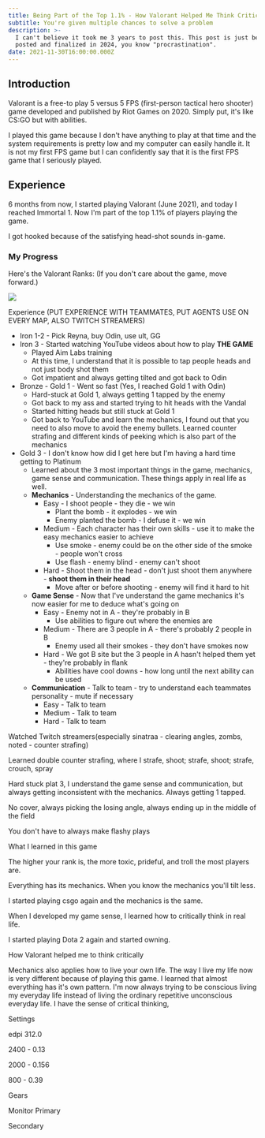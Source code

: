 ```yaml
---
title: Being Part of the Top 1.1% - How Valorant Helped Me Think Critically
subtitle: You're given multiple chances to solve a problem
description: >-
  I can't believe it took me 3 years to post this. This post is just being
  posted and finalized in 2024, you know "procrastination".
date: 2021-11-30T16:00:00.000Z
---
```


## Introduction

Valorant is a free-to play 5 versus 5 FPS (first-person tactical hero shooter) game developed and published by Riot Games on 2020. Simply put, it's like CS:GO but with abilities.

I played this game because I don't have anything to play at that time and the system requirements is pretty low and my computer can easily handle it. It is not my first FPS game but I can confidently say that it is the first FPS game that I seriously played.

## Experience

6 months from now, I started playing Valorant (June 2021), and today I reached Immortal 1. Now I'm part of the top 1.1% of players playing the game.

I got hooked because of the satisfying head-shot sounds in-game.

### My Progress

Here's the Valorant Ranks: (If you don't care about the game, move forward.)

![](</img/Valorant Ranks.png>)

Experience (PUT EXPERIENCE WITH TEAMMATES, PUT AGENTS USE ON EVERY MAP, ALSO TWITCH STREAMERS)

* Iron 1-2 -  Pick Reyna, buy Odin, use ult, GG
* Iron 3 - Started watching YouTube videos about how to play **THE GAME**
  * Played Aim Labs training
  * At this time, I understand that it is possible to tap people heads and not just body shot them
  * Got impatient and always getting tilted and got back to Odin
* Bronze - Gold 1 - Went so fast (Yes, I reached Gold 1 with Odin)
  * Hard-stuck at Gold 1, always getting 1 tapped by the enemy
  * Got back to my ass and started trying to hit heads with the Vandal
  * Started hitting heads but still stuck at Gold 1
  * Got back to YouTube and learn the mechanics, I found out that you need to also move to avoid the enemy bullets. Learned counter strafing and different kinds of peeking which is also part of the mechanics
* Gold 3 - I don't know how did I get here but I'm having a hard time getting to Platinum
  * Learned about the 3 most important things in the game, mechanics, game sense and communication. These things apply in real life as well.
  * **Mechanics** - Understanding the mechanics of the game.
    * Easy - I shoot people - they die - we win
      * Plant the bomb - it explodes - we win
      * Enemy planted the bomb - I defuse it - we win
    * Medium - Each character has their own skills - use it to make the easy mechanics easier to achieve
      * Use smoke - enemy could be on the other side of the smoke - people won't cross
      * Use flash - enemy blind - enemy can't shoot
    * Hard - Shoot them in the head - don't just shoot them anywhere - **shoot them in their head**
      * Move after or before shooting - enemy will find it hard to hit
  * **Game Sense** - Now that I've understand the game mechanics it's now easier for me to deduce what's going on
    * Easy - Enemy not in A - they're probably in B
      * Use abilities to figure out where the enemies are
    * Medium - There are 3 people in A - there's probably 2 people in B
      * Enemy used all their smokes - they don't have smokes now
    * Hard - We got B site but the 3 people in A hasn't helped them yet - they're probably in flank
      * Abilities have cool downs - how long until the next ability can be used
  * **Communication** - Talk to team - try to understand each teammates personality - mute if necessary
    * Easy - Talk to team
    * Medium - Talk to team
    * Hard - Talk to team

Watched Twitch streamers(especially sinatraa - clearing angles, zombs, noted - counter strafing)

Learned double counter strafing, where I strafe, shoot; strafe, shoot; strafe, crouch, spray

Hard stuck plat 3, I understand the game sense and communication, but always getting inconsistent with the mechanics. Always getting 1 tapped.

No cover, always picking the losing angle, always ending up in the middle of the field

You don't have to always make flashy plays

What I learned in this game

The higher your rank is, the more toxic, prideful, and troll the most players are.

Everything has its mechanics. When you know the mechanics you'll tilt less.

I started playing csgo again and the mechanics is the same.

When I developed my game sense, I learned how to critically think in real life.

I started playing Dota 2 again and started owning.

How Valorant helped me to think critically

Mechanics also applies how to live your own life. The way I live my life now is very different because of playing this game. I learned that almost everything has it's own pattern. I'm now always trying to be conscious living my everyday life instead of living the ordinary repetitive unconscious everyday life. I have the sense of critical thinking,

Settings

edpi 312.0

2400 - 0.13

2000 - 0.156

800 - 0.39

Gears

Monitor Primary

Secondary

